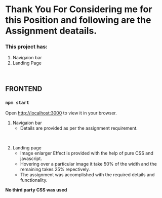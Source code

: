 # Thank You For Considering me for this Position and following are the Assignment deatails.

### This project has:

1. Navigaion bar
2. Landing Page

<br>

## FRONTEND

### `npm start`

Open [http://localhost:3000](http://localhost:3000) to view it in your browser.

1. Navigaion bar
   - Details are provided as per the assignment requirement.

<br>

2. Landing page
   - Image enlarger Effect is provided with the help of pure CSS and javascript.
   - Hovering over a particular image it take 50% of the width and the remaining takes 25% repectively.
   - The assignment was accomplished with the required details and functionality.

**No third party CSS was used**
